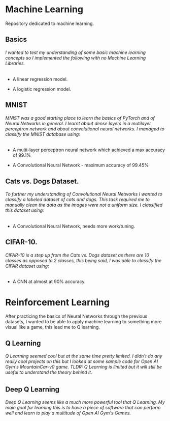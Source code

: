 # Machine Learning
Repository dedicated to machine learning.

## Basics
###### I wanted to test my understanding of some basic machine learning concepts so I implemented the following with no Machine Learning Libraries.
* A linear regression model.

* A logistic regression model.

## MNIST
###### MNIST was a good starting place to learn the basics of PyTorch and of Neural Networks in general. I learnt about dense layers in a mutilayer perceptron network and about convolutional neural networks. I managed to classify the MNIST database using:
* A multi-layer perceptron neural network which achieved a max accuracy of 99.1%

* A Convolutional Neural Network - maximum accuracy of 99.45%

## Cats vs. Dogs Dataset.
###### To further my understanding of Convolutional Neural Networks I wanted to classify a labeled dataset of cats and dogs. This task required me to manually clean the data as the images were not a uniform size. I classified this dataset using:
* A Convolutional Neural Network, needs more work/tuning.

## CIFAR-10.
###### CIFAR-10 is a step up from the Cats vs. Dogs dataset as there are 10 classes as opposed to 2 classes, this being said, I was able to classify the CIFAR dataset using:
* A CNN at almost at 90% accuracy.

# Reinforcement Learning
After practicing the basics of Neural Networks through the previous datasets, I wanted to be able to apply machine learning to something more visual like a game, this lead me to Q learning.

## Q Learning
###### Q Learning seemed cool but at the same time pretty limited. I didn't do any really cool projects on this but I looked at some sample code for Open AI Gym's MountainCar-v0 game. TLDR: Q Learning is limited but it will still be useful to understand the theory behind it.

## Deep Q Learning
###### Deep Q Learning seems like a much more powerful tool that Q Learning. My main goal for learning this is to have a piece of software that can perform well and learn to play a multitude of Open AI Gym's Games.
